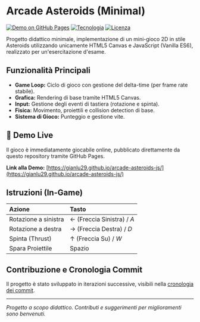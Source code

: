 # Arcade Asteroids (Minimal)

[![Demo on GitHub Pages](https://img.shields.io/badge/Demo-Giocabile%20su%20Pages-42BAA7?style=flat-square)](https://gianlu29.github.io/arcade-asteroids-js/)
[![Tecnologia](https://img.shields.io/badge/Tecnologia-HTML5%20%7C%20JavaScript-F7DF1E?style=flat-square&logo=javascript&logoColor=black)](https://developer.mozilla.org/it/docs/Web/HTML)
[![Licenza](https://img.shields.io/badge/License-MIT-blue.svg?style=flat-square)](LICENSE)

Progetto didattico minimale, implementazione di un mini-gioco 2D in stile Asteroids utilizzando unicamente HTML5 Canvas e JavaScript (Vanilla ES6), realizzato per un'esercitazione d'esame.

## Funzionalità Principali

* **Game Loop:** Ciclo di gioco con gestione del delta-time (per frame rate stabile).
* **Grafica:** Rendering di base tramite HTML5 Canvas.
* **Input:** Gestione degli eventi di tastiera (rotazione e spinta).
* **Fisica:** Movimento, proiettili e collision detection di base.
* **Sistema di Gioco:** Punteggio e gestione vite.

## 🚀 Demo Live

Il gioco è immediatamente giocabile online, pubblicato direttamente da questo repository tramite GitHub Pages.

**Link alla Demo:** [https://gianlu29.github.io/arcade-asteroids-js/](https://gianlu29.github.io/arcade-asteroids-js/)

## Istruzioni (In-Game)

| Azione | Tasto |
| :--- | :--- |
| Rotazione a sinistra | $\leftarrow$ (Freccia Sinistra) / $A$ |
| Rotazione a destra | $\rightarrow$ (Freccia Destra) / $D$ |
| Spinta (Thrust) | $\uparrow$ (Freccia Su) / $W$ |
| Spara Proiettile | Spazio |

## Contribuzione e Cronologia Commit

Il progetto è stato sviluppato in iterazioni successive, visibili nella [cronologia dei commit](https://github.com/gianlu29/arcade-asteroids-js/commits/main).

---
*Progetto a scopo didattico. Contributi e suggerimenti per miglioramenti sono benvenuti.*
